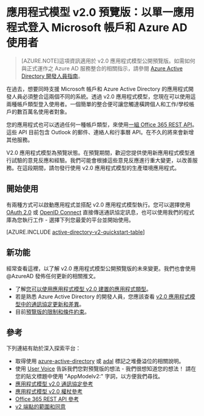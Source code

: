 <properties
	pageTitle="應用程式模型 v2.0 | Microsoft Azure"
	description="建置具備 Microsoft 帳戶和 Azure Active Directory 登入之應用程式的簡介。"
	services="active-directory"
	documentationCenter=""
	authors="dstrockis"
	manager="mbaldwin"
	editor=""/>

<tags
	ms.service="active-directory"
	ms.workload="identity"
	ms.tgt_pltfrm="na"
	ms.devlang="na"
	ms.topic="article"
	ms.date="08/12/2015"
	ms.author="dastrock"/>

# 應用程式模型 v2.0 預覽版：以單一應用程式登入 Microsoft 帳戶和 Azure AD 使用者

> [AZURE.NOTE]這項資訊適用於 v2.0 應用程式模型公開預覽版。如需如何與正式運作之 Azure AD 服務整合的相關指示，請參閱 [Azure Active Directory 開發人員指南](active-directory-developers-guide.md)。

在過去，想要同時支援 Microsoft 帳戶和 Azure Active Directory 的應用程式開發人員必須整合這兩個不同的系統。透過 v2.0 應用程式模型，您現在可以使用這兩種帳戶類型登入使用者。一個簡單的整合便可讓您觸達橫跨個人和工作/學校帳戶的數百萬名使用者對象。

您的應用程式也可以透過任何一種帳戶類型，來使用[一組 Office 365 REST API](https://www.msdn.com/office/office365/howto/authenticate-Office-365-APIs-using-v2)。這些 API 目前包含 Outlook 的郵件、連絡人和行事曆 API。在不久的將來會新增其他服務。
<!-- TODO: customer reference article -->
<!-- Several apps have already begun to bridge the gap between consumer and enterprise accounts, including: [Boomerang](), [TripIt](), & [Uber](). -->

V2.0 應用程式模型為預覽狀態。在預覽期間，歡迎您提供使用新應用程式模型進行試驗的意見反應和經驗。我們可能會根據這些意見反應進行重大變更，以改善服務。在這段期間，請勿發行使用 v2.0 應用程式模型的生產環境應用程式。
<!-- TODO: Get approval on how it looks  -->

## 開始使用
有兩種方式可以啟動應用程式並搭配 v2.0 應用程式模型執行。您可以選擇使用 [OAuth 2.0](active-directory-v2-protocols.md#oauth2-authorization-code-flow) 或 [OpenID Connect](active-directory-v2-protocols.md#openid-connect-sign-in-flow) 直接傳送通訊協定訊息，也可以使用我們的程式庫為您執行工作 - 選擇下列您最愛的平台並開始使用。
<!-- TODO: Finalize this table  -->

[AZURE.INCLUDE [active-directory-v2-quickstart-table](../../includes/active-directory-v2-quickstart-table.md)]

## 新功能
經常查看這裡，以了解 v2.0 應用程式模型公開預覽版的未來變更。我們也會使用 @AzureAD 發佈任何更新的相關推文。

- 了解[您可以使用應用程式模型 v2.0 建置的應用程式類型](active-directory-v2-flows.md)。
- 若是熟悉 Azure Active Directory 的開發人員，您應該查看 [v2.0 應用程式模型中的通訊協定更新和差異](active-directory-v2-compare.md)。
- 目前[預覽版的限制和條件約束](active-directory-v2-limitations.md)。

## 參考
下列連結有助於深入探索平台：

- 取得使用 [azure-active-directory](http://stackoverflow.com/questions/tagged/azure-active-directory) 或 [adal](http://stackoverflow.com/questions/tagged/adal) 標記之堆疊溢位的相關說明。
- 使用 [User Voice](http://feedback.azure.com/forums/169401-azure-active-directory) 告訴我們您對預覽版的想法 - 我們很想知道您的想法！ 請在您的貼文標題中使用 "AppModelv2:" 字詞，以方便我們尋找。
- [應用程式模型 v2.0 通訊協定參考](active-directory-v2-protocols.md)
- [應用程式模型 v2.0 權杖參考](active-directory-v2-tokens.md)
- [Office 365 REST API 參考](https://www.msdn.com/office/office365/howto/authenticate-Office-365-APIs-using-v2)
- [v2 端點的範圍和同意](active-directory-v2-scopes.md)

<!-- TODO: These articles
- [ADAL Library Reference]()
- [v2 Endpoint FAQs](active-directory-v2-faq.md)
-->

<!----HONumber=August15_HO7-->
